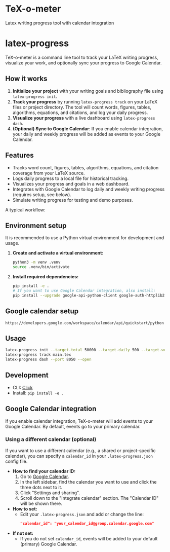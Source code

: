# TeX-o-meter
Latex writing progress tool with calendar integration


# latex-progress

TeX-o-meter is a command line tool to track your LaTeX writing progress, visualize your work, and optionally sync your progress to Google Calendar.

## How it works

1. **Initialize your project** with your writing goals and bibliography file using `latex-progress init`.
2. **Track your progress** by running `latex-progress track` on your LaTeX files or project directory. The tool will count words, figures, tables, algorithms, equations, and citations, and log your daily progress.
3. **Visualize your progress** with a live dashboard using `latex-progress dash`.
4. **(Optional) Sync to Google Calendar**: If you enable calendar integration, your daily and weekly progress will be added as events to your Google Calendar.

## Features

- Tracks word count, figures, tables, algorithms, equations, and citation coverage from your LaTeX source.
- Logs daily progress to a local file for historical tracking.
- Visualizes your progress and goals in a web dashboard.
- Integrates with Google Calendar to log daily and weekly writing progress (requires setup, see below).
- Simulate writing progress for testing and demo purposes.

A typical workflow:

## Environment setup

It is recommended to use a Python virtual environment for development and usage.

1. **Create and activate a virtual environment:**

	```bash
	python3 -m venv .venv
	source .venv/bin/activate
	```

2. **Install required dependencies:**

	```bash
	pip install -e .
	# If you want to use Google Calendar integration, also install:
	pip install --upgrade google-api-python-client google-auth-httplib2 google-auth-oauthlib
	```

## Google calendar setup
```
https://developers.google.com/workspace/calendar/api/quickstart/python
```

## Usage

```bash
latex-progress init --target-total 50000 --target-daily 500 --target-weekly 3500 --bib references.bib --calendar google
latex-progress track main.tex
latex-progress dash --port 8050 --open
```

## Development

- CLI: [Click](https://click.palletsprojects.com/)
- Install: `pip install -e .`


## Google Calendar integration

If you enable calendar integration, TeX-o-meter will add events to your Google Calendar. By default, events go to your primary calendar.

### Using a different calendar (optional)

If you want to use a different calendar (e.g., a shared or project-specific calendar), you can specify a `calendar_id` in your `.latex-progress.json` config file.

- **How to find your calendar ID:**
	1. Go to [Google Calendar](https://calendar.google.com/).
	2. In the left sidebar, find the calendar you want to use and click the three dots next to it.
	3. Click "Settings and sharing".
	4. Scroll down to the "Integrate calendar" section. The "Calendar ID" will be shown there.
- **How to set:**
	- Edit your `.latex-progress.json` and add or change the line:
	  ```json
	  "calendar_id": "your_calendar_id@group.calendar.google.com"
	  ```
- **If not set:**
	- If you do not set `calendar_id`, events will be added to your default (primary) Google Calendar.